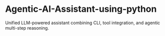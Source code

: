 # Agentic-AI-Assistant-using-python
Unified LLM-powered assistant combining CLI, tool integration, and agentic multi-step reasoning.
